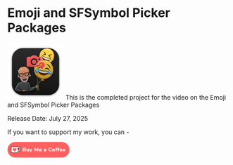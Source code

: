 # Emoji and SFSymbol Picker Packages

![mac128](Images/mac128.png) This is the completed project for the video on the Emoji and SFSymbol Picker Packages

Release Date: July 27, 2025

If you want to support my work, you can - </br>

<a href='https://ko-fi.com/Z8Z22WRVG' target='_blank'><img height='36' style='border:0px;height:36px;' src='Images/kofi3.png' border='0' alt='Buy Me a Coffee at ko-fi.com' /></a>

